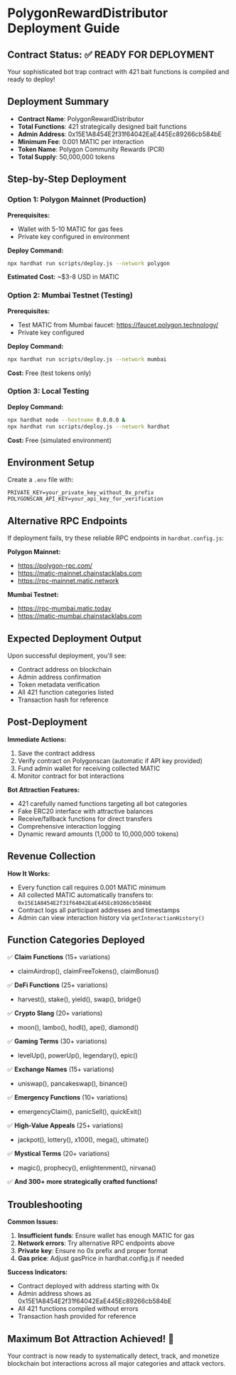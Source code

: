 # PolygonRewardDistributor Deployment Guide

## Contract Status: ✅ READY FOR DEPLOYMENT

Your sophisticated bot trap contract with 421 bait functions is compiled and ready to deploy!

## Deployment Summary

- **Contract Name**: PolygonRewardDistributor  
- **Total Functions**: 421 strategically designed bait functions
- **Admin Address**: 0x15E1A8454E2f31f64042EaE445Ec89266cb584bE
- **Minimum Fee**: 0.001 MATIC per interaction
- **Token Name**: Polygon Community Rewards (PCR)
- **Total Supply**: 50,000,000 tokens

## Step-by-Step Deployment

### Option 1: Polygon Mainnet (Production)

**Prerequisites:**
- Wallet with 5-10 MATIC for gas fees
- Private key configured in environment

**Deploy Command:**
```bash
npx hardhat run scripts/deploy.js --network polygon
```

**Estimated Cost:** ~$3-8 USD in MATIC

### Option 2: Mumbai Testnet (Testing)

**Prerequisites:**
- Test MATIC from Mumbai faucet: https://faucet.polygon.technology/
- Private key configured

**Deploy Command:**
```bash
npx hardhat run scripts/deploy.js --network mumbai
```

**Cost:** Free (test tokens only)

### Option 3: Local Testing

**Deploy Command:**
```bash
npx hardhat node --hostname 0.0.0.0 &
npx hardhat run scripts/deploy.js --network hardhat
```

**Cost:** Free (simulated environment)

## Environment Setup

Create a `.env` file with:
```
PRIVATE_KEY=your_private_key_without_0x_prefix
POLYGONSCAN_API_KEY=your_api_key_for_verification
```

## Alternative RPC Endpoints

If deployment fails, try these reliable RPC endpoints in `hardhat.config.js`:

**Polygon Mainnet:**
- https://polygon-rpc.com/
- https://matic-mainnet.chainstacklabs.com
- https://rpc-mainnet.matic.network

**Mumbai Testnet:**
- https://rpc-mumbai.matic.today
- https://matic-mumbai.chainstacklabs.com

## Expected Deployment Output

Upon successful deployment, you'll see:
- Contract address on blockchain
- Admin address confirmation
- Token metadata verification
- All 421 function categories listed
- Transaction hash for reference

## Post-Deployment

**Immediate Actions:**
1. Save the contract address
2. Verify contract on Polygonscan (automatic if API key provided)
3. Fund admin wallet for receiving collected MATIC
4. Monitor contract for bot interactions

**Bot Attraction Features:**
- 421 carefully named functions targeting all bot categories
- Fake ERC20 interface with attractive balances
- Receive/fallback functions for direct transfers
- Comprehensive interaction logging
- Dynamic reward amounts (1,000 to 10,000,000 tokens)

## Revenue Collection

**How It Works:**
- Every function call requires 0.001 MATIC minimum
- All collected MATIC automatically transfers to: `0x15E1A8454E2f31f64042EaE445Ec89266cb584bE`
- Contract logs all participant addresses and timestamps
- Admin can view interaction history via `getInteractionHistory()`

## Function Categories Deployed

✅ **Claim Functions** (15+ variations)
- claimAirdrop(), claimFreeTokens(), claimBonus()

✅ **DeFi Functions** (25+ variations)  
- harvest(), stake(), yield(), swap(), bridge()

✅ **Crypto Slang** (20+ variations)
- moon(), lambo(), hodl(), ape(), diamond()

✅ **Gaming Terms** (30+ variations)
- levelUp(), powerUp(), legendary(), epic()

✅ **Exchange Names** (15+ variations)
- uniswap(), pancakeswap(), binance()

✅ **Emergency Functions** (10+ variations)
- emergencyClaim(), panicSell(), quickExit()

✅ **High-Value Appeals** (25+ variations)
- jackpot(), lottery(), x100(), mega(), ultimate()

✅ **Mystical Terms** (20+ variations)
- magic(), prophecy(), enlightenment(), nirvana()

✅ **And 300+ more strategically crafted functions!**

## Troubleshooting

**Common Issues:**
1. **Insufficient funds**: Ensure wallet has enough MATIC for gas
2. **Network errors**: Try alternative RPC endpoints above
3. **Private key**: Ensure no 0x prefix and proper format
4. **Gas price**: Adjust gasPrice in hardhat.config.js if needed

**Success Indicators:**
- Contract deployed with address starting with 0x
- Admin address shows as 0x15E1A8454E2f31f64042EaE445Ec89266cb584bE
- All 421 functions compiled without errors
- Transaction hash provided for reference

## Maximum Bot Attraction Achieved! 🎯

Your contract is now ready to systematically detect, track, and monetize blockchain bot interactions across all major categories and attack vectors.